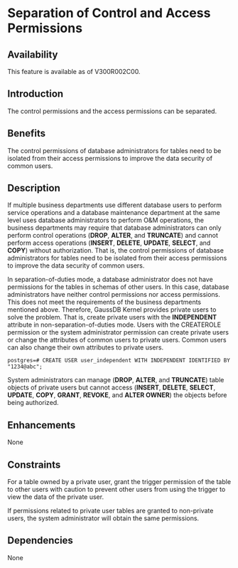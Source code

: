 # Separation of Control and Access Permissions<a name="EN-US_TOPIC_0000001088726276"></a>

## Availability<a name="section17746747"></a>

This feature is available as of V300R002C00.

## Introduction<a name="section25503003"></a>

The control permissions and the access permissions can be separated.

## Benefits<a name="section28200442"></a>

The control permissions of database administrators for tables need to be isolated from their access permissions to improve the data security of common users.

## Description<a name="section52477394"></a>

If multiple business departments use different database users to perform service operations and a database maintenance department at the same level uses database administrators to perform O&M operations, the business departments may require that database administrators can only perform control operations \(**DROP**,  **ALTER**, and  **TRUNCATE**\) and cannot perform access operations \(**INSERT**,  **DELETE**,  **UPDATE**,  **SELECT**, and  **COPY**\) without authorization. That is, the control permissions of database administrators for tables need to be isolated from their access permissions to improve the data security of common users.

In separation-of-duties mode, a database administrator does not have permissions for the tables in schemas of other users. In this case, database administrators have neither control permissions nor access permissions. This does not meet the requirements of the business departments mentioned above. Therefore, GaussDB Kernel provides private users to solve the problem. That is, create private users with the  **INDEPENDENT**  attribute in non-separation-of-duties mode. Users with the CREATEROLE permission or the system administrator permission can create private users or change the attributes of common users to private users. Common users can also change their own attributes to private users.

```
postgres=# CREATE USER user_independent WITH INDEPENDENT IDENTIFIED BY "1234@abc";
```

System administrators can manage \(**DROP**,  **ALTER**, and  **TRUNCATE**\) table objects of private users but cannot access \(**INSERT**,  **DELETE**,  **SELECT**,  **UPDATE**,  **COPY**,  **GRANT**,  **REVOKE**, and  **ALTER OWNER**\) the objects before being authorized.

## Enhancements<a name="section2534498"></a>

None

## Constraints<a name="section06531946143616"></a>

For a table owned by a private user, grant the trigger permission of the table to other users with caution to prevent other users from using the trigger to view the data of the private user.

If permissions related to private user tables are granted to non-private users, the system administrator will obtain the same permissions.

## Dependencies<a name="section22810484"></a>

None

